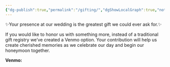 ```yaml
---
{"dg-publish":true,"permalink":"/gifting/","dgShowLocalGraph":true,"noteIcon":"","created":"2025-09-14T19:36:55.000-04:00","updated":"2025-09-14T19:36:55.000-04:00"}
---
```


✨Your presence at our wedding is the greatest gift we could ever ask for.✨

If you would like to honor us with something more, instead of a traditional gift registry we’ve created a Venmo option. Your contribution will help us create cherished memories as we celebrate our day and begin our honeymoon together.

**Venmo:** 